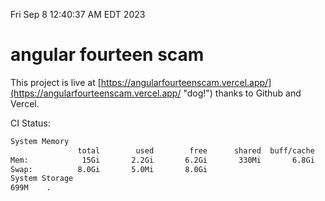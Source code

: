 Fri Sep  8 12:40:37 AM EDT 2023

# angular fourteen scam


This project is live at [https://angularfourteenscam.vercel.app/](https://angularfourteenscam.vercel.app/ "dog!") thanks to Github and Vercel.

CI Status: 

```bash
System Memory
               total        used        free      shared  buff/cache   available
Mem:            15Gi       2.2Gi       6.2Gi       330Mi       6.8Gi        12Gi
Swap:          8.0Gi       5.0Mi       8.0Gi
System Storage
699M	.
```
